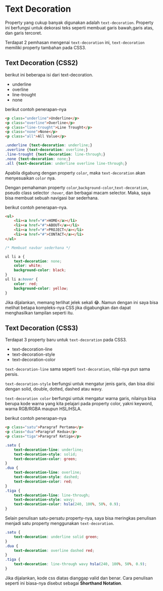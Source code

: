 # Text Decoration

Property yang cukup banyak digunakan adalah `text-decoration`. Property ini berfungsi untuk dekorasi teks seperti membuat garis bawah,garis atas, dan garis tercoret.

Terdapat 2 pemhasan mengenai `text-decoration` ini, `text-decoration` memiliki property tambahan pada CSS3.

## Text Decoration (CSS2)

berikut ini beberapa isi dari text-decoration.
- underline
- overline
- line-trought
- none

berikut contoh penerapan-nya

```html
<p class="underline">Underline</p>
<p class="overline">Overline</p>
<p class="line-trought">Line Trought</p>
<p class="none">None</p>
<p class="all">All Value</p>
```

```css
.underline {text-decoration: underline;}
.overline {text-decoration: overline;}
.line-trought {text-decoration: line-through;}
.none {text-decoration: none;}
.all {text-decoration: underline overline line-through;}
```

Apabila digabung dengan property `color`, maka `text-decoration` akan menyesuaikan `color` nya.

Dengan pemahaman property `color`,`background-color`,`text-decoration`, pseudo class selector `:hover`, dan berbagai macam selector. Maka, saya bisa membuat sebuah navigasi bar sederhana.

berikut contoh penerapan-nya.

```html
<ul>
    <li><a href="#">HOME</a></li>
    <li><a href="#">ABOUT</a></li>
    <li><a href="#">PROJECT</a></li>
    <li><a href="#">CONTACT</a></li>
</ul>
```

```css
/* Membuat navbar sederhana */

ul li a {
    text-decoration: none;
    color: white;
    background-color: black;
}
ul li a:hover {
    color: red;
    background-color: yellow;
}
```

Jika dijalankan, memang terlihat jelek sekali 😂. Namun dengan ini saya bisa melihat betapa kompleks-nya CSS jika digabungkan dan dapat menghasilkan tampilan seperti itu.


## Text Decoration (CSS3)

Terdapat 3 property baru untuk `text-decoration` pada CSS3.

- text-decoration-line
- text-decoration-style
- text-decoration-color

`text-decoration-line` sama seperti `text-decoration`, nilai-nya pun sama persis.

`text-decoration-style` berfungsi untuk mengatur jenis garis, dan bisa diisi dengan solid, double, dotted, dashed atau wavy.

`text-decoration color` berfungsi untuk mengatur warna garis, nilainya bisa berupa kode warna yang kita pelajari pada property color, yakni keyword, warna RGB/RGBA maupun HSL/HSLA.

berikut contoh penerapan-nya

```html
<p class="satu">Paragraf Pertama</p>
<p class="dua">Paragraf Kedua</p>
<p class="tiga">Paragraf Ketiga</p>
```

```css
.satu {
    text-decoration-line: underline;
    text-decoration-style: solid;
    text-decoration-color: green;
}
.dua {
    text-decoration-line: overline;
    text-decoration-style: dashed;
    text-decoration-color: red;
}
.tiga {
    text-decoration-line: line-through;
    text-decoration-style: wavy;
    text-decoration-color: hsla(240, 100%, 50%, 0.9);
}
```

Selain penulisan satu-persatu property-nya, saya bisa meringkas penulisan menjadi satu property menggunakan `text-decoration`.

```css
.satu {
    text-decoration: underline solid green;
}
.dua {
    text-decoration: overline dashed red;
}
.tiga {
    text-decoration: line-through wavy hsla(240, 100%, 50%, 0.9);
}
```

Jika dijalankan, kode css diatas dianggap valid dan benar. Cara penulisan seperti ini biasa-nya disebut sebagai **Shorthand Notation**.